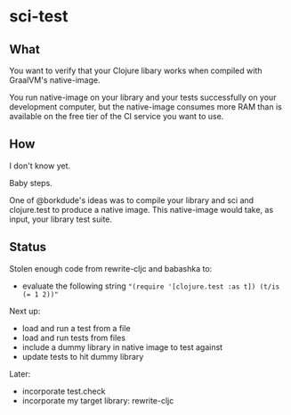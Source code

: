# sci-test

## What

You want to verify that your Clojure libary works when compiled with GraalVM's native-image.

You run native-image on your library and your tests successfully on your development computer, but
the native-image consumes more RAM than is available on the free tier of the CI service you want
to use.

## How

I don't know yet.

Baby steps.

One of @borkdude's ideas was to compile your library and sci and clojure.test to produce
a native image. This native-image would take, as input, your library test suite.

## Status

Stolen enough code from rewrite-cljc and babashka to:

- evaluate the following string `"(require '[clojure.test :as t]) (t/is (= 1 2))"`

Next up:

- load and run a test from a file
- load and run tests from files
- include a dummy library in native image to test against
- update tests to hit dummy library

Later:

- incorporate test.check
- incorporate my target library: rewrite-cljc
